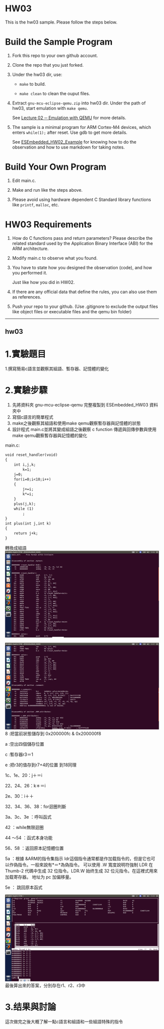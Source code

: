 HW03
===
This is the hw03 sample. Please follow the steps below.

# Build the Sample Program

1. Fork this repo to your own github account.

2. Clone the repo that you just forked.

3. Under the hw03 dir, use:

	* `make` to build.

	* `make clean` to clean the ouput files.

4. Extract `gnu-mcu-eclipse-qemu.zip` into hw03 dir. Under the path of hw03, start emulation with `make qemu`.

	See [Lecture 02 ─ Emulation with QEMU] for more details.

5. The sample is a minimal program for ARM Cortex-M4 devices, which enters `while(1);` after reset. Use gdb to get more details.

	See [ESEmbedded_HW02_Example] for knowing how to do the observation and how to use markdown for taking notes.

# Build Your Own Program

1. Edit main.c.

2. Make and run like the steps above.

3. Please avoid using hardware dependent C Standard library functions like `printf`, `malloc`, etc.

# HW03 Requirements

1. How do C functions pass and return parameters? Please describe the related standard used by the Application Binary Interface (ABI) for the ARM architecture.

2. Modify main.c to observe what you found.

3. You have to state how you designed the observation (code), and how you performed it.

	Just like how you did in HW02.

3. If there are any official data that define the rules, you can also use them as references.

4. Push your repo to your github. (Use .gitignore to exclude the output files like object files or executable files and the qemu bin folder)

[Lecture 02 ─ Emulation with QEMU]: http://www.nc.es.ncku.edu.tw/course/embedded/02/#Emulation-with-QEMU
[ESEmbedded_HW02_Example]: https://github.com/vwxyzjimmy/ESEmbedded_HW02_Example

-------------------
## hw03
# 1.實驗題目
1.撰寫簡易c語言並觀察其組語、暫存器、記憶體的變化
# 2.實驗步驟
1. 先將資料夾 gnu-mcu-eclipse-qemu 完整複製到 ESEmbedded_HW03 資料夾中
2. 寫個c語言的簡單程式
3. make之後觀察其組語和使用make qemu觀察暫存器與記憶體的狀態
4. 設計程式 main.c並將其變成組語之後觀察 c function 傳遞與回傳參數與使用make qemu觀察暫存器與記憶體的變化


main.c:
```
void reset_handler(void)
{
	int i,j,k;
        k=1;
	j=0;
	for(i=0;i<10;i++)
	{
		j+=i;
		k*=i;
	}
	plus(j,k);
	while (1)
		;
}
int plus(int j,int k)
{
	return j+k;
}
```

轉換成組語
![](https://github.com/JIMWU0808/ESEmbedded_HW03/blob/master/img/3-1.png)

![](https://github.com/JIMWU0808/ESEmbedded_HW03/blob/master/img/3-2.png)
8 :把當前狀態儲存到 0x200000fc & 0x200000f8

a :空出四個儲存位置

c :暫存器r3＝1

e :把r3的值存到r7+4的位置                           到18同理

1c、1e、20：j＋＝i

22、24、26：k＊＝i

2e、30：i＋＋

32、34、36、38：for迴圈判斷

3a、3c、3e ：呼叫函式

42 ：while無限迴圈

44 ～54 ：函式本身功能

56、58 ：返回原本記憶體位置

5a  ：根據 &ARM的指令集指示 ldr這個指令通常都是作加载指令的，但是它也可以作偽指令。一般來說有*＝*為偽指令。  可以使用 .W 寬度說明符強制 LDR 在 Thumb-2 代碼中生成 32 位指令。LDR.W 始终生成 32 位元指令。在這裡式用來加载寄存器。 地址为 pc 加偏移量。

5e  ： 跳回原本函式

![](https://github.com/JIMWU0808/ESEmbedded_HW03/blob/master/img/3-3.png)
最後算出來的答案，分別存在r1、r2、r3中


# 3.结果與討論
這次做完之後大概了解一點c語言和組語和一些組語特殊的指令
